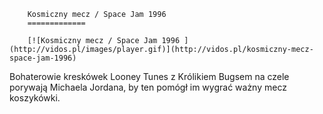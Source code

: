 
        Kosmiczny mecz / Space Jam 1996 
        =============
        
        [![Kosmiczny mecz / Space Jam 1996 ](http://vidos.pl/images/player.gif)](http://vidos.pl/kosmiczny-mecz-space-jam-1996)
        
        
 Bohaterowie kreskówek Looney Tunes z Królikiem Bugsem na czele porywają Michaela Jordana, by ten pomógł im wygrać ważny mecz koszykówki.
    